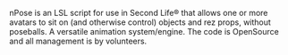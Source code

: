 nPose is an LSL script for use in Second Life® that allows one or more avatars to sit on (and otherwise control) objects and rez props, without poseballs. A versatile animation system/engine. The code is OpenSource and all management is by volunteers.

